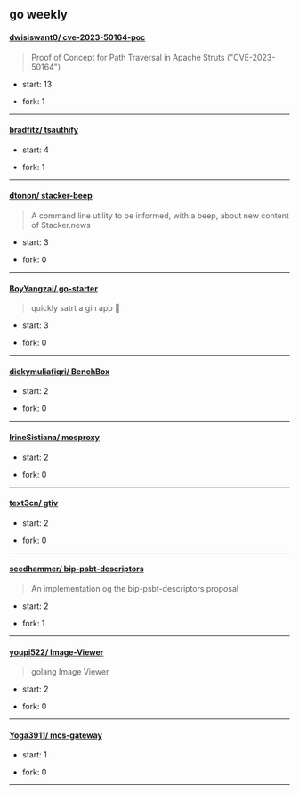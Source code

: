 ## go weekly

#### [dwisiswant0/ cve-2023-50164-poc](https://github.com/dwisiswant0/cve-2023-50164-poc)
>  Proof of Concept for Path Traversal in Apache Struts ("CVE-2023-50164")
+ start: 13
+ fork: 1
---
#### [bradfitz/ tsauthify](https://github.com/bradfitz/tsauthify)
>  
+ start: 4
+ fork: 1
---
#### [dtonon/ stacker-beep](https://github.com/dtonon/stacker-beep)
>  A command line utility to be informed, with a beep, about new content of Stacker.news
+ start: 3
+ fork: 0
---
#### [BoyYangzai/ go-starter](https://github.com/BoyYangzai/go-starter)
>  quickly satrt a gin app 🚀
+ start: 3
+ fork: 0
---
#### [dickymuliafiqri/ BenchBox](https://github.com/dickymuliafiqri/BenchBox)
>  
+ start: 2
+ fork: 0
---
#### [IrineSistiana/ mosproxy](https://github.com/IrineSistiana/mosproxy)
>  
+ start: 2
+ fork: 0
---
#### [text3cn/ gtiv](https://github.com/text3cn/gtiv)
>  
+ start: 2
+ fork: 0
---
#### [seedhammer/ bip-psbt-descriptors](https://github.com/seedhammer/bip-psbt-descriptors)
>  An implementation og the bip-psbt-descriptors proposal
+ start: 2
+ fork: 1
---
#### [youpi522/ Image-Viewer](https://github.com/youpi522/Image-Viewer)
>  golang Image Viewer
+ start: 2
+ fork: 0
---
#### [Yoga3911/ mcs-gateway](https://github.com/Yoga3911/mcs-gateway)
>  
+ start: 1
+ fork: 0
---